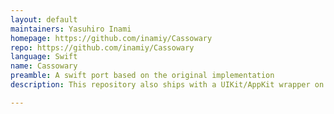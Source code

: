 ```yaml
---
layout: default
maintainers: Yasuhiro Inami
homepage: https://github.com/inamiy/Cassowary
repo: https://github.com/inamiy/Cassowary
language: Swift
name: Cassowary
preamble: A swift port based on the original implementation
description: This repository also ships with a UIKit/AppKit wrapper on top

---
```

